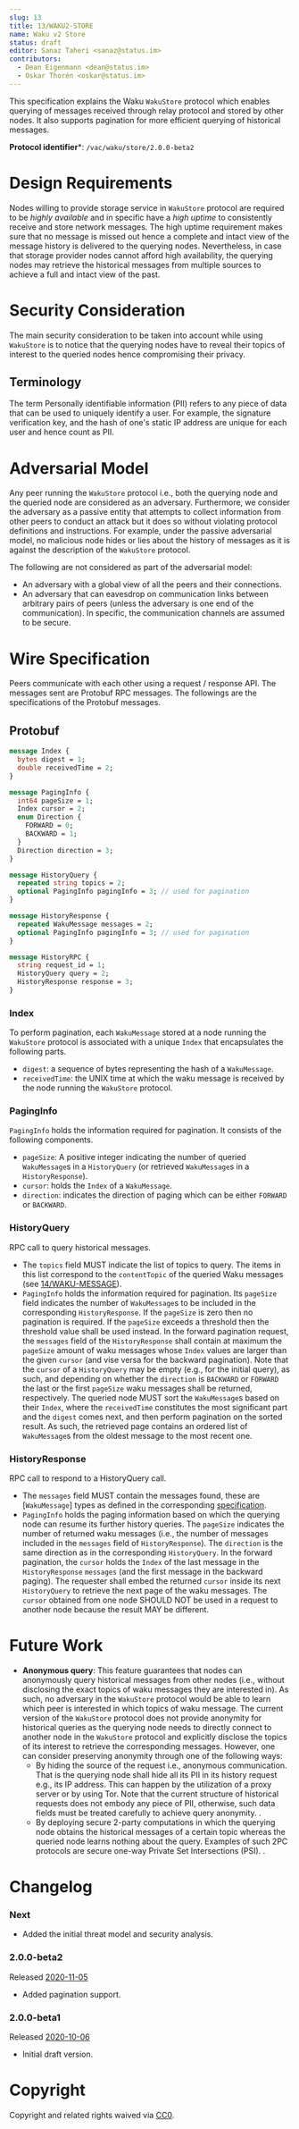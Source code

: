 ```yaml
---
slug: 13
title: 13/WAKU2-STORE
name: Waku v2 Store
status: draft
editor: Sanaz Taheri <sanaz@status.im>
contributors:
  - Dean Eigenmann <dean@status.im>
  - Oskar Thorén <oskar@status.im>
---
```


This specification explains the Waku `WakuStore` protocol which enables querying of messages received through relay protocol and stored by other nodes. It also supports pagination for more efficient querying of historical messages. 

**Protocol identifier***: `/vac/waku/store/2.0.0-beta2`

# Design Requirements
Nodes willing to provide storage service in `WakuStore` protocol are required to be *highly available* and in specific have a *high uptime* to consistently receive and store network messages. The high uptime requirement makes sure that no message is missed out hence a complete and intact view of the message history is delivered to the querying nodes. Nevertheless, in case that storage provider nodes cannot afford high availability, the querying nodes may retrieve the historical messages from multiple sources to achieve a full and intact view of the past.

# Security Consideration
The main security consideration to be taken into account while using `WakuStore` is to notice that the querying nodes have to reveal their topics of interest to the queried nodes hence compromising their privacy. 

## Terminology
The term Personally identifiable information (PII) refers to any piece of data that can be used to uniquely identify a user. For example, the signature verification key, and the hash of one's static IP address are unique for each user and hence count as PII.

# Adversarial Model
Any peer running the `WakuStore` protocol i.e., both the querying node and the queried node are considered as an adversary. Furthermore, we consider the adversary as a passive entity that attempts to collect information from other peers to conduct an attack but it does so without violating protocol definitions and instructions. For example, under the passive adversarial model, no malicious node hides or lies about the history of messages as it is against the description of the `WakuStore` protocol. 

The following are not considered as part of the adversarial model:
- An adversary with a global view of all the peers and their connections.
- An adversary that can eavesdrop on communication links between arbitrary pairs of peers (unless the adversary is one end of the communication). In specific, the communication channels are assumed to be secure.


# Wire Specification
Peers communicate with each other using a request / response API. The messages sent are Protobuf RPC messages. The followings are the specifications of the Protobuf messages. 

## Protobuf

```protobuf
message Index {
  bytes digest = 1;
  double receivedTime = 2;
}

message PagingInfo {
  int64 pageSize = 1;
  Index cursor = 2;
  enum Direction {
    FORWARD = 0;
    BACKWARD = 1;
  }
  Direction direction = 3;
}

message HistoryQuery {
  repeated string topics = 2;
  optional PagingInfo pagingInfo = 3; // used for pagination
}

message HistoryResponse {
  repeated WakuMessage messages = 2;
  optional PagingInfo pagingInfo = 3; // used for pagination
}

message HistoryRPC {
  string request_id = 1;
  HistoryQuery query = 2;
  HistoryResponse response = 3;
}
```

### Index

To perform pagination, each `WakuMessage` stored at a node running the `WakuStore` protocol is associated with a unique `Index` that encapsulates the following parts. 
- `digest`:  a sequence of bytes representing the hash of a `WakuMessage`.
- `receivedTime`: the UNIX time at which the waku message is received by the node running the `WakuStore` protocol.

### PagingInfo

`PagingInfo` holds the information required for pagination. It consists of the following components.
- `pageSize`: A positive integer indicating the number of queried `WakuMessage`s in a `HistoryQuery` (or retrieved  `WakuMessage`s in a `HistoryResponse`).
- `cursor`: holds the `Index` of a `WakuMessage`.
- `direction`: indicates the direction of paging which can be either `FORWARD` or `BACKWARD`.

### HistoryQuery

RPC call to query historical messages.

- The `topics` field MUST indicate the list of topics to query. 
  The items in this list correspond to the `contentTopic` of the queried Waku messages (see [14/WAKU-MESSAGE](../14)).
- `PagingInfo` holds the information required for pagination.  Its `pageSize` field indicates the number of  `WakuMessage`s to be included in the corresponding `HistoryResponse`. If the `pageSize` is zero then no pagination is required. If the `pageSize` exceeds a threshold then the threshold value shall be used instead. In the forward pagination request, the `messages` field of the `HistoryResponse` shall contain at maximum the `pageSize` amount of waku messages whose `Index` values are larger than the given `cursor` (and vise versa for the backward pagination). Note that the `cursor` of a `HistoryQuery` may be empty (e.g., for the initial query), as such, and depending on whether the  `direction` is `BACKWARD` or `FORWARD`  the last or the first `pageSize` waku messages shall be returned, respectively.
The queried node MUST sort the `WakuMessage`s based on their `Index`, where the `receivedTime` constitutes the most significant part and the `digest` comes next, and then perform pagination on the sorted result. As such, the retrieved page contains an ordered list of `WakuMessage`s from the oldest message to the most recent one.

### HistoryResponse

RPC call to respond to a HistoryQuery call.
- The `messages` field MUST contain the messages found, these are [`WakuMessage`] types as defined in the corresponding [specification](./waku-message.md).
- `PagingInfo`  holds the paging information based on which the querying node can resume its further history queries. The `pageSize` indicates the number of returned waku messages (i.e., the number of messages included in the `messages` field of `HistoryResponse`). The `direction` is the same direction as in the corresponding `HistoryQuery`. In the forward pagination, the `cursor` holds the `Index` of the last message in the `HistoryResponse` `messages` (and the first message in the backward paging). The requester shall embed the returned  `cursor` inside its next `HistoryQuery` to retrieve the next page of the waku messages.  The  `cursor` obtained from one node SHOULD NOT be used in a request to another node because the result MAY be different.

# Future Work

- **Anonymous query**: This feature guarantees that nodes can anonymously query historical messages from other nodes (i.e., without disclosing the exact topics of waku messages they are interested in).  As such, no adversary in the `WakuStore` protocol would be able to learn which peer is interested in which topics of waku message. The current version of the `WakuStore` protocol does not provide anonymity for historical queries as the querying node needs to directly connect to another node in the `WakuStore` protocol and explicitly disclose the topics of its interest to retrieve the corresponding messages. However, one can consider preserving anonymity through one of the following ways: 
  - By hiding the source of the request i.e., anonymous communication. That is the querying node shall hide all its PII in its history request e.g., its IP address. This can happen by the utilization of a proxy server or by using Tor. Note that the current structure of historical requests does not embody any piece of PII, otherwise, such data fields must be treated carefully to achieve query anonymity. <!-- TODO: if nodes have to disclose their PeerIDs (e.g., for authentication purposes) when connecting to other nodes in the store protocol, then Tor does not preserve anonymity since it only helps in hiding the IP. So, the PeerId usage in switches must be investigated further. Depending on how PeerId is used, one may be able to link between a querying node and its queried topics despite hiding the IP address-->. 
  - By deploying secure 2-party computations in which the querying node obtains the historical messages of a certain topic whereas the queried node learns nothing about the query. Examples of such 2PC protocols are secure one-way Private Set Intersections (PSI). <!-- TODO: add a reference for PSIs? --> <!-- TODO: more techniques to be included -->. 
<!-- TODO: Censorship resistant: this is about a node that hides the historical messages from other nodes. This attack is not included in the specs since it does not fit the passive adversarial model (the attacker needs to deviate from the store protocol).-->

# Changelog

### Next 
- Added the initial threat model and security analysis.

### 2.0.0-beta2 
Released [2020-11-05](https://github.com/vacp2p/specs/commit/edc90625ffb5ce84cc6eb6ec4ec1a99385fad125)
- Added pagination support.
  
### 2.0.0-beta1
Released [2020-10-06](https://github.com/vacp2p/specs/commit/75b4c39e7945eb71ad3f9a0a62b99cff5dac42cf)
- Initial draft version. 

# Copyright

Copyright and related rights waived via
[CC0](https://creativecommons.org/publicdomain/zero/1.0/).
